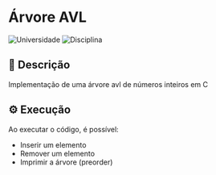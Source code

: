 # Árvore AVL

![Universidade](https://img.shields.io/badge/%F0%9F%8F%AB%20UFAPE-black) ![Disciplina](https://img.shields.io/badge/%F0%9F%93%9A%20Algoritmos%20e%20Estrutura%20de%20Dados%20II-black)

## 📌 Descrição

Implementação de uma árvore avl de números inteiros em C

## ⚙️ Execução

Ao executar o código, é possível:

- Inserir um elemento
- Remover um elemento
- Imprimir a árvore (preorder)
